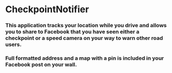 # CheckpointNotifier

### This application tracks your location while you drive and allows you to share to Facebook that you have seen either a checkpoint or a speed camera on your way to warn other road users.
### Full formatted address and a map with a pin is included in your Facebook post on your wall.

